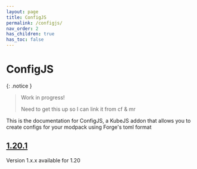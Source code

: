 ```yaml
---
layout: page
title: ConfigJS
permalink: /configjs/
nav_order: 2
has_children: true
has_toc: false
---
```


# ConfigJS

{: .notice }
> Work in progress!
>
> Need to get this up so I can link it from cf & mr

This is the documentation for ConfigJS, a KubeJS addon that allows you to create configs for your modpack using Forge's toml format

## [1.20.1](1.20.1/)

Version 1.x.x available for 1.20
